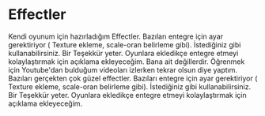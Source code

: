 # Effectler
Kendi oyunum için hazırladığım Effectler. Bazıları entegre için ayar gerektiriyor ( Texture ekleme, scale-oran belirleme gibi). İstediğiniz gibi kullanabilirsiniz. Bir Teşekkür yeter. Oyunlara ekledikçe entegre etmeyi kolaylaştırmak için açıklama ekleyeceğim.
Bana ait değillerdir. Öğrenmek için Youtube'dan bulduğum videoları izlerken tekrar olsun diye yaptım. Bazıları gerçekten çok güzel effectler.
Bazıları entegre için ayar gerektiriyor ( Texture ekleme, scale-oran belirleme gibi). İstediğiniz gibi kullanabilirsiniz. Bir Teşekkür yeter. Oyunlara ekledikçe entegre etmeyi kolaylaştırmak için açıklama ekleyeceğim.
